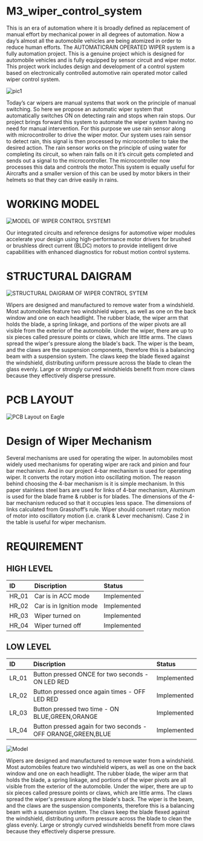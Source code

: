 # M3_wiper_control_system

This is an era of automation where it is broadly defined as replacement of manual effort by mechanical power in all degrees of automation. Now a day’s almost all the automobile vehicles are being atomized in order to reduce human efforts. The AUTOMATICRAIN OPERATED WIPER system is a fully automation project. This is a genuine project which is designed for automobile vehicles and is fully equipped by sensor circuit and wiper motor. This project work includes design and development of a control system based on electronically controlled automotive rain operated motor called wiper control system.



![pic1](https://user-images.githubusercontent.com/91199828/168461594-0f2c2ae8-4c04-43d0-88ca-12ebdb41b587.jpg)


Today’s car wipers are manual systems that work on the principle of manual switching. So here we propose an automatic wiper system that automatically switches ON on detecting rain and stops when rain stops. Our project brings forward this system to automate the wiper system having no need for manual intervention. For this purpose we use rain sensor along with microcontroller to drive the wiper motor. Our system uses rain sensor to detect rain, this signal is then processed by microcontroller to take the desired action. The rain sensor works on the principle of using water for completing its circuit, so when rain falls on it it’s circuit gets completed and sends out a signal to the microcontroller. The microcontroller now processes this data and controls the motor.This system is equally useful for Aircrafts and a smaller version of this can be used by motor bikers in their helmets so that they can drive easily in rains.
# WORKING MODEL
![MODEL OF WIPER CONTROL SYSTEM1](https://user-images.githubusercontent.com/91199828/168461448-261122ef-a392-4268-b180-ffd1e95c1143.gif) 

Our integrated circuits and reference designs for automotive wiper modules accelerate your design using high-performance motor drivers for brushed or brushless direct current (BLDC) motors to provide intelligent drive capabilities with enhanced diagnostics for robust motion control systems.
# STRUCTURAL DAIGRAM
![STRUCTURAL DAIGRAM OF WIPER CONTROL SYTEM](https://user-images.githubusercontent.com/91199828/168461708-16e3ddc8-b1ca-44c9-8917-82d40a4a357c.png)

Wipers are designed and manufactured to remove water from a windshield. Most automobiles feature two windshield wipers, as well as one on the back window and one on each headlight. The rubber blade, the wiper arm that holds the blade, a spring linkage, and portions of the wiper pivots are all visible from the exterior of the automobile. Under the wiper, there are up to six pieces called pressure points or claws, which are little arms. The claws spread the wiper's pressure along the blade's back. The wiper is the beam, and the claws are the suspension components, therefore this is a balancing beam with a suspension system. The claws keep the blade flexed against the windshield, distributing uniform pressure across the blade to clean the glass evenly. Large or strongly curved windshields benefit from more claws because they effectively disperse pressure.

# PCB LAYOUT

![PCB Layout on Eagle](https://user-images.githubusercontent.com/91199828/168461816-bc260342-d2ae-47b3-99ee-28de75f44c25.jpg)

# Design of Wiper Mechanism
Several mechanisms are used for operating the wiper. In 
automobiles most widely used mechanisms for operating 
wiper are rack and pinion and four bar mechanism. And in 
our project 4-bar mechanism is used for operating wiper. It 
converts the rotary motion into oscillating motion. The 
reason behind choosing the 4-bar mechanism is it is simple 
mechanism. In this paper stainless steel bars are used for 
links of 4-bar mechanism, Aluminum is used for the blade 
frame & rubber is for blades. The dimensions of the 4-bar 
mechanism reduced so that it occupies less space. The 
dimensions of links calculated from Grasshoff’s rule. Wiper 
should convert rotary motion of motor into oscillatory 
motion (i.e. crank & Lever mechanism). Case 2 in the table 
is useful for wiper mechanism.

# REQUIREMENT

## HIGH LEVEL
|ID|Discription|Status|
|:-------------|:--------------|:-------------|
|HR_01|Car is in ACC mode|Implemented|
|HR_02|Car is in Ignition mode|Implemented|
|HR_03|Wiper turned on|Implemented|
|HR_04|Wiper turned off|Implemented|

## LOW LEVEL
|ID|Discription|Status|
|:-----------------|:--------------|:------------|
|LR_01|Button pressed ONCE for two seconds - ON LED RED|Implemented|
|LR_02|Button pressed once again times - OFF LED RED|Implemented|
|LR_03|Button pressed two time - ON BLUE,GREEN,ORANGE|Implemented|
|LR_04|Button pressed again for two seconds - OFF ORANGE,GREEN,BLUE|Implemented|

![Model](https://user-images.githubusercontent.com/91199828/168462928-fdb01e3e-5e8c-4ae7-bc81-c07f9e9b3239.jpg)

Wipers are designed and manufactured to remove water from a windshield. Most automobiles feature two windshield wipers, as well as one on the back window and one on each headlight. The rubber blade, the wiper arm that holds the blade, a spring linkage, and portions of the wiper pivots are all visible from the exterior of the automobile. Under the wiper, there are up to six pieces called pressure points or claws, which are little arms. The claws spread the wiper's pressure along the blade's back. The wiper is the beam, and the claws are the suspension components, therefore this is a balancing beam with a suspension system. The claws keep the blade flexed against the windshield, distributing uniform pressure across the blade to clean the glass evenly. Large or strongly curved windshields benefit from more claws because they effectively disperse pressure.





